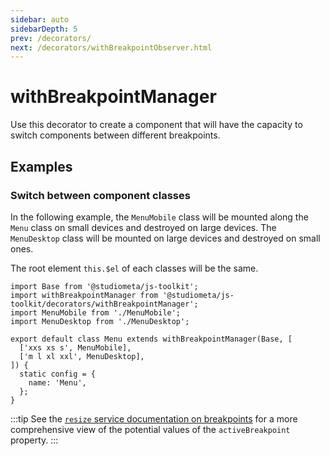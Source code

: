 ```yaml
---
sidebar: auto
sidebarDepth: 5
prev: /decorators/
next: /decorators/withBreakpointObserver.html
---
```


# withBreakpointManager

Use this decorator to create a component that will have the capacity to switch components between different breakpoints.

## Examples

### Switch between component classes

In the following example, the `MenuMobile` class will be mounted along the `Menu` class on small devices and destroyed on large devices. The `MenuDesktop` class will be mounted on large devices and destroyed on small ones.

The root element `this.$el` of each classes will be the same.

```js{6-9}
import Base from '@studiometa/js-toolkit';
import withBreakpointManager from '@studiometa/js-toolkit/decorators/withBreakpointManager';
import MenuMobile from './MenuMobile';
import MenuDesktop from './MenuDesktop';

export default class Menu extends withBreakpointManager(Base, [
  ['xxs xs s', MenuMobile],
  ['m l xl xxl', MenuDesktop],
]) {
  static config = {
    name: 'Menu',
  };
}
```

:::tip
See the [`resize` service documentation on breakpoints](/services/resize.html#breakpoint) for a more comprehensive view of the potential values of the `activeBreakpoint` property.
:::
